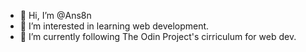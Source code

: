 - 👋 Hi, I’m @Ans8n
- 👀 I’m interested in learning web development.
- 🌱 I’m currently following The Odin Project's cirriculum for web dev.
